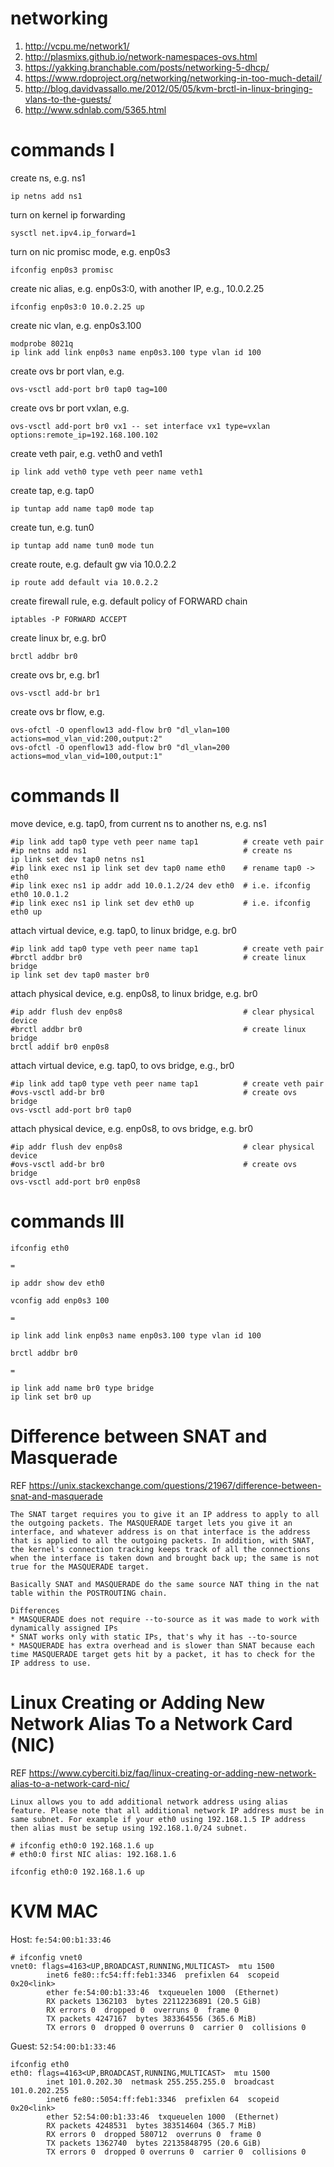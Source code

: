 # networking

1. http://vcpu.me/network1/
2. http://plasmixs.github.io/network-namespaces-ovs.html
3. https://yakking.branchable.com/posts/networking-5-dhcp/
4. https://www.rdoproject.org/networking/networking-in-too-much-detail/
5. http://blog.davidvassallo.me/2012/05/05/kvm-brctl-in-linux-bringing-vlans-to-the-guests/
6. http://www.sdnlab.com/5365.html

# commands I

create ns, e.g. ns1

```
ip netns add ns1
```

turn on kernel ip forwarding

```
sysctl net.ipv4.ip_forward=1
```

turn on nic promisc mode, e.g. enp0s3

```
ifconfig enp0s3 promisc
```

create nic alias, e.g. enp0s3:0, with another IP, e.g., 10.0.2.25

```
ifconfig enp0s3:0 10.0.2.25 up 
```

create nic vlan, e.g. enp0s3.100

```
modprobe 8021q
ip link add link enp0s3 name enp0s3.100 type vlan id 100
```

create ovs br port vlan, e.g.

```
ovs-vsctl add-port br0 tap0 tag=100
```

create ovs br port vxlan, e.g.

```
ovs-vsctl add-port br0 vx1 -- set interface vx1 type=vxlan options:remote_ip=192.168.100.102
```

create veth pair, e.g. veth0 and veth1

```
ip link add veth0 type veth peer name veth1
```

create tap, e.g. tap0

```
ip tuntap add name tap0 mode tap
```

create tun, e.g. tun0

```
ip tuntap add name tun0 mode tun
```

create route, e.g. default gw via 10.0.2.2

```
ip route add default via 10.0.2.2
```

create firewall rule, e.g. default policy of FORWARD chain

```
iptables -P FORWARD ACCEPT
```

create linux br, e.g. br0

```
brctl addbr br0
```

create ovs br, e.g. br1

```
ovs-vsctl add-br br1
```

create ovs br flow, e.g.

```
ovs-ofctl -O openflow13 add-flow br0 "dl_vlan=100 actions=mod_vlan_vid:200,output:2"
ovs-ofctl -O openflow13 add-flow br0 "dl_vlan=200 actions=mod_vlan_vid=100,output:1"
```

# commands II

move device, e.g. tap0, from current ns to another ns, e.g. ns1

```
#ip link add tap0 type veth peer name tap1          # create veth pair
#ip netns add ns1                                   # create ns
ip link set dev tap0 netns ns1
#ip link exec ns1 ip link set dev tap0 name eth0    # rename tap0 -> eth0
#ip link exec ns1 ip addr add 10.0.1.2/24 dev eth0  # i.e. ifconfig eth0 10.0.1.2
#ip link exec ns1 ip link set dev eth0 up           # i.e. ifconfig eth0 up
```

attach virtual device, e.g. tap0, to linux bridge, e.g. br0

```
#ip link add tap0 type veth peer name tap1          # create veth pair
#brctl addbr br0                                    # create linux bridge
ip link set dev tap0 master br0
```

attach physical device, e.g. enp0s8, to linux bridge, e.g. br0

```
#ip addr flush dev enp0s8                           # clear physical device
#brctl addbr br0                                    # create linux bridge
brctl addif br0 enp0s8
```

attach virtual device, e.g. tap0, to ovs bridge, e.g., br0

```
#ip link add tap0 type veth peer name tap1          # create veth pair
#ovs-vsctl add-br br0                               # create ovs bridge
ovs-vsctl add-port br0 tap0
```

attach physical device, e.g. enp0s8, to ovs bridge, e.g. br0

```
#ip addr flush dev enp0s8                           # clear physical device
#ovs-vsctl add-br br0                               # create ovs bridge
ovs-vsctl add-port br0 enp0s8
```

# commands III

```
ifconfig eth0

=

ip addr show dev eth0
```

```
vconfig add enp0s3 100

=

ip link add link enp0s3 name enp0s3.100 type vlan id 100
```

```
brctl addbr br0

=

ip link add name br0 type bridge
ip link set br0 up
```


# Difference between SNAT and Masquerade

REF https://unix.stackexchange.com/questions/21967/difference-between-snat-and-masquerade

```
The SNAT target requires you to give it an IP address to apply to all the outgoing packets. The MASQUERADE target lets you give it an interface, and whatever address is on that interface is the address that is applied to all the outgoing packets. In addition, with SNAT, the kernel's connection tracking keeps track of all the connections when the interface is taken down and brought back up; the same is not true for the MASQUERADE target.
```

```
Basically SNAT and MASQUERADE do the same source NAT thing in the nat table within the POSTROUTING chain.

Differences
* MASQUERADE does not require --to-source as it was made to work with dynamically assigned IPs
* SNAT works only with static IPs, that's why it has --to-source
* MASQUERADE has extra overhead and is slower than SNAT because each time MASQUERADE target gets hit by a packet, it has to check for the IP address to use.
```

# Linux Creating or Adding New Network Alias To a Network Card (NIC)

REF https://www.cyberciti.biz/faq/linux-creating-or-adding-new-network-alias-to-a-network-card-nic/

```
Linux allows you to add additional network address using alias feature. Please note that all additional network IP address must be in same subnet. For example if your eth0 using 192.168.1.5 IP address then alias must be setup using 192.168.1.0/24 subnet.
```

```
# ifconfig eth0:0 192.168.1.6 up
# eth0:0 first NIC alias: 192.168.1.6

ifconfig eth0:0 192.168.1.6 up
```

# KVM MAC

Host: `fe:54:00:b1:33:46`

```
# ifconfig vnet0
vnet0: flags=4163<UP,BROADCAST,RUNNING,MULTICAST>  mtu 1500
        inet6 fe80::fc54:ff:feb1:3346  prefixlen 64  scopeid 0x20<link>
        ether fe:54:00:b1:33:46  txqueuelen 1000  (Ethernet)
        RX packets 1362103  bytes 22112236891 (20.5 GiB)
        RX errors 0  dropped 0  overruns 0  frame 0
        TX packets 4247167  bytes 383364556 (365.6 MiB)
        TX errors 0  dropped 0 overruns 0  carrier 0  collisions 0
```

Guest: `52:54:00:b1:33:46`

```
ifconfig eth0
eth0: flags=4163<UP,BROADCAST,RUNNING,MULTICAST>  mtu 1500
        inet 101.0.202.30  netmask 255.255.255.0  broadcast 101.0.202.255
        inet6 fe80::5054:ff:feb1:3346  prefixlen 64  scopeid 0x20<link>
        ether 52:54:00:b1:33:46  txqueuelen 1000  (Ethernet)
        RX packets 4248531  bytes 383514604 (365.7 MiB)
        RX errors 0  dropped 580712  overruns 0  frame 0
        TX packets 1362740  bytes 22135848795 (20.6 GiB)
        TX errors 0  dropped 0 overruns 0  carrier 0  collisions 0
```
